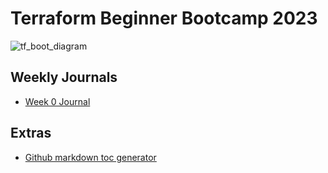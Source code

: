 # Terraform Beginner Bootcamp 2023

![tf_boot_diagram](https://github.com/acudoc/terraform-beginner-bootcamp-2023/assets/18725610/bd77d685-1804-4219-b2ea-5a4e83158152)



## Weekly Journals
- [Week 0 Journal](journal/week0.md)



## Extras
- [Github markdown toc generator](https://ecotrust-canada.github.io/markdown-toc/)



